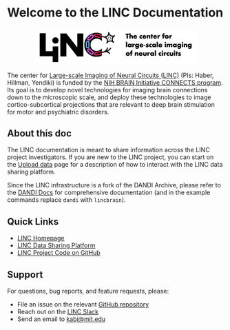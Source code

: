 # Welcome to the LINC Documentation

<img
src="./img/linc.logo.color+white.png"
alt="linc_banner"
style="width: 75%; height: auto; display: block; margin-left: auto; margin-right: auto;"/>

The center for [Large-scale Imaging of Neural Circuits (LINC)](https://connects.mgh.harvard.edu/)
 (PIs: Haber, Hillman, Yendiki) is funded by the
 [NIH BRAIN Initiative CONNECTS program](https://www.ninds.nih.gov/news-events/highlights-announcements/nih-brain-initiative-launches-projects-develop-innovative-technologies-map-brain-incredible-detail).
Its goal is to develop novel technologies for imaging brain connections down to 
the microscopic scale, and deploy these technologies to image 
cortico-subcortical projections that are relevant to deep brain stimulation for 
motor and psychiatric disorders.

## About this doc

The LINC documentation is meant to share information across the LINC project investigators.  If you are new to the LINC project, you can start on the [Upload data](upload.md) page for a description of how to interact with the LINC data sharing platform.

Since the LINC infrastructure is a fork of the DANDI Archive, please refer to the [DANDI Docs](https://www.dandiarchive.org/handbook) for comprehensive documentation (and in the example commands replace `dandi` with `lincbrain`).

## Quick Links

- [LINC Homepage](https://connects.mgh.harvard.edu/)
- [LINC Data Sharing Platform](https://lincbrain.org/)
- [LINC Project Code on GitHub](https://github.com/lincbrain)

## Support

For questions, bug reports, and feature requests, please:

- File an issue on the relevant [GitHub repository](https://github.com/lincbrain)
- Reach out on the [LINC Slack](https://mit-lincbrain.slack.com/)
- Send an email to kabi@mit.edu
